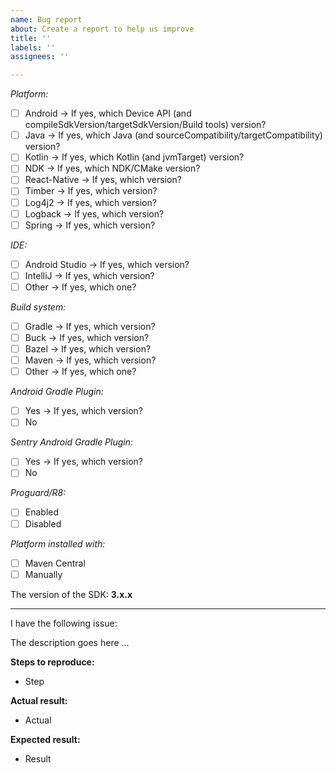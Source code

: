 ```yaml
---
name: Bug report
about: Create a report to help us improve
title: ''
labels: ''
assignees: ''

---
```


_Platform:_
- [ ]  Android -> If yes, which Device API (and compileSdkVersion/targetSdkVersion/Build tools) version?
- [ ]  Java -> If yes, which Java (and sourceCompatibility/targetCompatibility) version?
- [ ]  Kotlin -> If yes, which Kotlin (and jvmTarget) version?
- [ ]  NDK -> If yes, which NDK/CMake version?
- [ ]  React-Native -> If yes, which version?
- [ ]  Timber -> If yes, which version?
- [ ]  Log4j2 -> If yes, which version?
- [ ]  Logback -> If yes, which version?
- [ ]  Spring -> If yes, which version?

_IDE:_
- [ ]  Android Studio -> If yes, which version?
- [ ]  IntelliJ -> If yes, which version?
- [ ]  Other -> If yes, which one?

_Build system:_
- [ ]  Gradle -> If yes, which version?
- [ ]  Buck -> If yes, which version?
- [ ]  Bazel -> If yes, which version?
- [ ]  Maven -> If yes, which version?
- [ ]  Other -> If yes, which one?

_Android Gradle Plugin:_
- [ ]  Yes -> If yes, which version?
- [ ]  No

_Sentry Android Gradle Plugin:_
- [ ]  Yes -> If yes, which version?
- [ ]  No

_Proguard/R8:_
- [ ]  Enabled
- [ ]  Disabled

_Platform installed with:_
- [ ] Maven Central
- [ ] Manually

The version of the SDK:
**3.x.x**

---
I have the following issue:

The description goes here ...

**Steps to reproduce:**
- Step

**Actual result:**
- Actual

**Expected result:**
- Result
